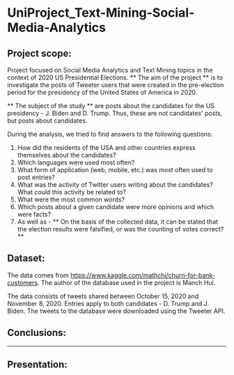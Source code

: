 # UniProject_Text-Mining-Social-Media-Analytics


## Project scope:
Project focused on Social Media Analytics and Text Mining topics in the context of 2020 US Presidential Elections.
** The aim of the project ** is to investigate the posts of Tweeter users that were created in the pre-election period for the presidency of the United States of America in 2020.

** The subject of the study ** are posts about the candidates for the US presidency - J. Biden and D. Trump. Thus, these are not candidates' posts, but posts about candidates.

During the analysis, we tried to find answers to the following questions:
1. How did the residents of the USA and other countries express themselves about the candidates?
2. Which languages were used most often?
3. What form of application (web, mobile, etc.) was most often used to post entries?
4. What was the activity of Twitter users writing about the candidates? What could this activity be related to?
5. What were the most common words?
6. Which posts about a given candidate were more opinions and which were facts?
7. As well as - ** On the basis of the collected data, it can be stated that the election results were falsified, or was the counting of votes correct? ** 

## Dataset: 
The data comes from https://www.kaggle.com/mathchi/churn-for-bank-customers.
The author of the database used in the project is Manch Hui.

The data consists of tweets shared between October 15, 2020 and November 8, 2020. Entries apply to both candidates - D. Trump and J. Biden. The tweets to the database were downloaded using the Tweeter API. 

## Conclusions: 

---------------------
## Presentation: 
